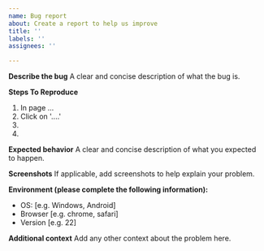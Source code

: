 ```yaml
---
name: Bug report
about: Create a report to help us improve
title: ''
labels: ''
assignees: ''

---
```


**Describe the bug**
A clear and concise description of what the bug is.

**Steps To Reproduce**
1. In page ...
2. Click on '....'
3. 
4. 

**Expected behavior**
A clear and concise description of what you expected to happen.

**Screenshots**
If applicable, add screenshots to help explain your problem.

**Environment (please complete the following information):**
 - OS: [e.g. Windows, Android]
 - Browser [e.g. chrome, safari]
 - Version [e.g. 22]

**Additional context**
Add any other context about the problem here.
